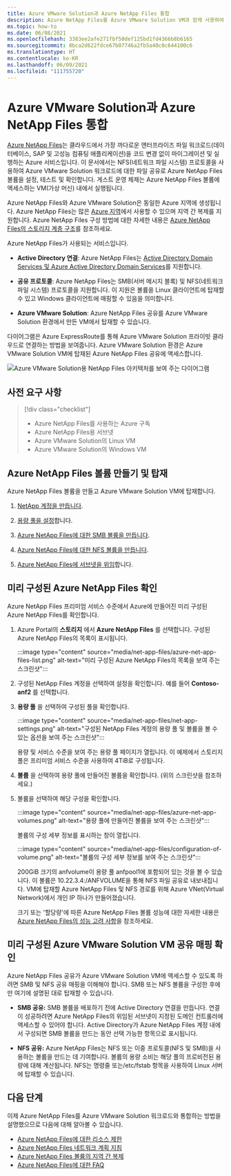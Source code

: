 ```yaml
---
title: Azure VMware Solution과 Azure NetApp Files 통합
description: Azure NetApp Files를 Azure VMware Solution VM과 함께 사용하여 온-프레미스 서버, Azure VMware Solution VM, 클라우드 인프라 간에 데이터를 마이그레이션하고 동기화합니다.
ms.topic: how-to
ms.date: 06/08/2021
ms.openlocfilehash: 3383ee2afe271fbf50def125bd1fd4366b8b6165
ms.sourcegitcommit: 8bca2d622fdce67b07746a2fb5a40c0c644100c6
ms.translationtype: HT
ms.contentlocale: ko-KR
ms.lasthandoff: 06/09/2021
ms.locfileid: "111755720"
---
```

# <a name="integrate-azure-netapp-files-with-azure-vmware-solution"></a>Azure VMware Solution과 Azure NetApp Files 통합

[Azure NetApp Files](../azure-netapp-files/azure-netapp-files-introduction.md)는 클라우드에서 가장 까다로운 엔터프라이즈 파일 워크로드(데이터베이스, SAP 및 고성능 컴퓨팅 애플리케이션)을 코드 변경 없이 마이그레이션 및 실행하는 Azure 서비스입니다. 이 문서에서는 NFS(네트워크 파일 시스템) 프로토콜을 사용하여 Azure VMware Solution 워크로드에 대한 파일 공유로 Azure NetApp Files 볼륨을 설정, 테스트 및 확인합니다. 게스트 운영 체제는 Azure NetApp Files 볼륨에 액세스하는 VM(가상 머신) 내에서 실행됩니다. 

Azure NetApp Files와 Azure VMware Solution은 동일한 Azure 지역에 생성됩니다. Azure NetApp Files는 많은 [Azure 지역](https://azure.microsoft.com/global-infrastructure/services/?products=netapp,azure-vmware&regions=all)에서 사용할 수 있으며 지역 간 복제를 지원합니다. Azure NetApp Files 구성 방법에 대한 자세한 내용은 [Azure NetApp Files의 스토리지 계층 구조](../azure-netapp-files/azure-netapp-files-understand-storage-hierarchy.md)를 참조하세요.

Azure NetApp Files가 사용되는 서비스입니다.

- **Active Directory 연결**: Azure NetApp Files는 [Active Directory Domain Services 및 Azure Active Directory Domain Services](../azure-netapp-files/create-active-directory-connections.md#decide-which-domain-services-to-use)를 지원합니다.

- **공유 프로토콜**: Azure NetApp Files는 SMB(서버 메시지 블록) 및 NFS(네트워크 파일 시스템) 프로토콜을 지원합니다. 이 지원은 볼륨을 Linux 클라이언트에 탑재할 수 있고 Windows 클라이언트에 매핑할 수 있음을 의미합니다.

- **Azure VMware Solution**: Azure NetApp Files 공유를 Azure VMware Solution 환경에서 만든 VM에서 탑재할 수 있습니다.


다이어그램은 Azure ExpressRoute를 통해 Azure VMware Solution 프라이빗 클라우드로 연결하는 방법을 보여줍니다. Azure VMware Solution 환경은 Azure VMware Solution VM에 탑재된 Azure NetApp Files 공유에 액세스합니다.

![Azure VMware Solution용 NetApp Files 아키텍처를 보여 주는 다이어그램](media/net-app-files/net-app-files-topology.png)


## <a name="prerequisites"></a>사전 요구 사항 

> [!div class="checklist"]
> * Azure NetApp Files를 사용하는 Azure 구독
> * Azure NetApp Files용 서브넷
> * Azure VMware Solution의 Linux VM
> * Azure VMware Solution의 Windows VM


## <a name="create-and-mount-azure-netapp-files-volumes"></a>Azure NetApp Files 볼륨 만들기 및 탑재

Azure NetApp Files 볼륨을 만들고 Azure VMware Solution VM에 탑재합니다.

1. [NetApp 계정을 만듭니다](../azure-netapp-files/azure-netapp-files-create-netapp-account.md).

1. [용량 풀을 설정](../azure-netapp-files/azure-netapp-files-set-up-capacity-pool.md)합니다.

1. [Azure NetApp Files에 대한 SMB 볼륨을 만듭니다](../azure-netapp-files/azure-netapp-files-create-volumes-smb.md).

1. [Azure NetApp Files에 대한 NFS 볼륨을 만듭니다](../azure-netapp-files/azure-netapp-files-create-volumes.md).

1. [Azure NetApp Files에 서브넷을 위임](../azure-netapp-files/azure-netapp-files-delegate-subnet.md)합니다.


## <a name="verify-pre-configured-azure-netapp-files"></a>미리 구성된 Azure NetApp Files 확인 

Azure NetApp Files 프리미엄 서비스 수준에서 Azure에 만들어진 미리 구성된 Azure NetApp Files를 확인합니다.

1. Azure Portal의 **스토리지** 에서 **Azure NetApp Files** 를 선택합니다. 구성된 Azure NetApp Files의 목록이 표시됩니다. 

   :::image type="content" source="media/net-app-files/azure-net-app-files-list.png" alt-text="미리 구성된 Azure NetApp Files의 목록을 보여 주는 스크린샷"::: 

2. 구성된 NetApp Files 계정을 선택하여 설정을 확인합니다. 예를 들어 **Contoso-anf2** 를 선택합니다. 

3. **용량 풀** 을 선택하여 구성된 풀을 확인합니다. 

   :::image type="content" source="media/net-app-files/net-app-settings.png" alt-text="구성된 NetApp Files 계정의 용량 풀 및 볼륨을 볼 수 있는 옵션을 보여 주는 스크린샷":::

   용량 및 서비스 수준을 보여 주는 용량 풀 페이지가 열립니다. 이 예제에서 스토리지 풀은 프리미엄 서비스 수준을 사용하여 4TiB로 구성됩니다.

4. **볼륨** 을 선택하여 용량 풀에 만들어진 볼륨을 확인합니다. (위의 스크린샷을 참조하세요.)

5. 볼륨을 선택하여 해당 구성을 확인합니다.  

   :::image type="content" source="media/net-app-files/azure-net-app-volumes.png" alt-text="용량 풀에 만들어진 볼륨을 보여 주는 스크린샷":::

   볼륨의 구성 세부 정보를 표시하는 창이 열립니다.

   :::image type="content" source="media/net-app-files/configuration-of-volume.png" alt-text="볼륨의 구성 세부 정보를 보여 주는 스크린샷":::

   200GiB 크기의 anfvolume이 용량 풀 anfpool1에 포함되어 있는 것을 볼 수 있습니다. 이 볼륨은 10.22.3.4:/ANFVOLUME을 통해 NFS 파일 공유로 내보내집니다. VM에 탑재할 Azure NetApp Files 및 NFS 경로를 위해 Azure VNet(Virtual Network)에서 개인 IP 하나가 만들어졌습니다.

   크기 또는 '할당량'에 따른 Azure NetApp Files 볼륨 성능에 대한 자세한 내용은 [Azure NetApp Files의 성능 고려 사항](../azure-netapp-files/azure-netapp-files-performance-considerations.md)을 참조하세요. 

## <a name="verify-pre-configured-azure-vmware-solution-vm-share-mapping"></a>미리 구성된 Azure VMware Solution VM 공유 매핑 확인

Azure NetApp Files 공유가 Azure VMware Solution VM에 액세스할 수 있도록 하려면 SMB 및 NFS 공유 매핑을 이해해야 합니다. SMB 또는 NFS 볼륨을 구성한 후에만 여기에 설명된 대로 탑재할 수 있습니다.

- **SMB 공유:** SMB 볼륨을 배포하기 전에 Active Directory 연결을 만듭니다. 연결이 성공하려면 Azure NetApp Files의 위임된 서브넷이 지정된 도메인 컨트롤러에 액세스할 수 있어야 합니다. Active Directory가 Azure NetApp Files 계정 내에서 구성되면 SMB 볼륨을 만드는 동안 선택 가능한 항목으로 표시됩니다.

- **NFS 공유:** Azure NetApp Files는 NFS 또는 이중 프로토콜(NFS 및 SMB)을 사용하는 볼륨을 만드는 데 기여합니다. 볼륨의 용량 소비는 해당 풀의 프로비전된 용량에 대해 계산됩니다. NFS는 명령줄 또는/etc/fstab 항목을 사용하여 Linux 서버에 탑재할 수 있습니다.

## <a name="next-steps"></a>다음 단계

이제 Azure NetApp Files를 Azure VMware Solution 워크로드와 통합하는 방법을 설명했으므로 다음에 대해 알아볼 수 있습니다.

- [Azure NetApp Files에 대한 리소스 제한](../azure-netapp-files/azure-netapp-files-resource-limits.md#resource-limits)
- [Azure NetApp Files 네트워크 계획 지침](../azure-netapp-files/azure-netapp-files-network-topologies.md)
- [Azure NetApp Files 볼륨의 지역 간 복제](../azure-netapp-files/cross-region-replication-introduction.md) 
- [Azure NetApp Files에 대한 FAQ](../azure-netapp-files/azure-netapp-files-faqs.md)
